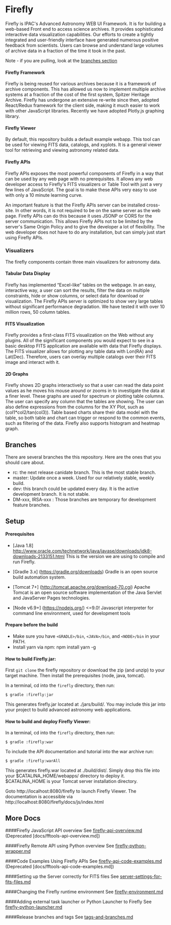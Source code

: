 # Firefly

Firefly is IPAC's Advanced Astronomy WEB UI Framework. It is for building a web-based Front end to access science archives. It provides sophisticated interactive data visualization capabilities. Our efforts to create a tightly integrated and user-friendly interface have generated numerous positive feedback from scientists. Users can browse and understand large volumes of archive data in a fraction of the time it took in the past.

Note - if you are pulling, look at the [branches section](#branches)


#### Firefly Framework
Firefly is being reused for various archives because it is a framework of archive components. This has allowed us now to implement multiple archive systems at a fraction of the cost of the first system, Spitzer Heritage Archive. Firefly has undergone an extensive re-write since then, adopted React/Redux framework for the client side, making it much  easier to work with other JavaScript libraries. Recently we have adopted Plotly.js graphing library.

#### Firefly Viewer

By default, this repository builds a default example webapp. This tool can be used for viewing FITS data, catalogs, and xyplots. It is a general viewer tool for retrieving and viewing astronomy related data.

#### Firefly APIs

Firefly APIs exposes the most powerful components of Firefly in a way that can be used by any web page with no prerequisites. It allows any web developer access to Firefly's FITS visualizers or Table Tool with just a very few lines of JavaScript. The goal is to make these APIs very easy to use with only a 10 minute learning curve.

An important feature is that the Firefly APIs server can be installed cross-site. In other words, it is not required to be on the same server as the web page. Firefly APIs can do this because it uses JSONP or CORS for the server communication. This allows Firefly APIs not to be limited by the server's Same Origin Policy and to give the developer a lot of flexibility. The web developer does not have to do any installation, but can simply just start using Firefly APIs.

### Visualizers
The firefly components contain three main visualizers for astronomy data.


#### Tabular Data Display
Firefly has implemented “Excel-like” tables on the webpage. In an easy, interactive way, a user can sort the results, filter the data on multiple constraints, hide or show columns, or select data for download or visualization. The Firefly APIs server is optimized to show very large tables without significant performance degradation. We have tested it with over 10 million rows, 50 column tables.

#### FITS Visualization
Firefly provides a first-class FITS visualization on the Web without any plugins. All of the significant components you would expect to see in a basic desktop FITS application are available with data that Firefly displays. The FITS visualizer allows for plotting any table data with Lon(RA) and Lat(Dec). Therefore, users can overlay multiple catalogs over their FITS image and interact with it.

#### 2D Graphs
Firefly shows 2D graphs interactively so that a user can read the data point values as he moves his mouse around or zooms in to investigate the data at a finer level. These graphs are used for spectrum or plotting table columns. The user can specify any column that the tables are showing. The user can also define expressions from the columns for the XY Plot, such as (col1*col2/tan(col3)). Table based charts share their data model with the table, so both table and chart can trigger or respond to the common events, such as filtering of the data. Firefly also supports histogram and heatmap graph.


## Branches
There are several branches the this repository.  Here are the ones that you should care about.

 - rc: the next release canidate branch.  This is the most stable branch.
 - master: Update once a week.  Used for our relatively stable, weekly build.
 - dev: this branch could be updated every day. It is the active development branch. It is not stable.
 - DM-xxx, IRSA-xxx : Those branches are temporary for development feature branches.


## Setup

#### Prerequisites
 -  [Java 1.8] http://www.oracle.com/technetwork/java/javase/downloads/jdk8-downloads-2133151.html
    This is the version we are using to compile and run Firefly.  

 -  [Gradle 3.x] (https://gradle.org/downloads)
    Gradle is an open source build automation system.


 -  [Tomcat 7+] (http://tomcat.apache.org/download-70.cgi)
    Apache Tomcat is an open source software implementation of the Java Servlet and JavaServer Pages technologies.

 -  [Node v6.9+] (https://nodejs.org/) <=9.0!
    Javascript interpreter for command line environment, used for development tools

#### Prepare before the build
 - Make sure you have  `<GRADLE>/bin`, `<JAVA>/bin`, and `<NODE>/bin` in your PATH.
 - Install yarn via npm:  npm install yarn -g


#### How to build Firefly.jar:

First `git clone` the firefly repository or download the zip (and unzip) to your target machine. Then install the prerequisites (node, java, tomcat).

In a terminal, cd into the `firefly` directory, then run:

    $ gradle :firefly:jar

This generates firefly.jar located at ./jars/build/.
You may include this jar into your project to build advanced astronomy web applications.


#### How to build and deploy Firefly Viewer:

In a terminal, cd into the `firefly` directory, then run:

    $ gradle :firefly:war

To include the API documentation and tutorial into the war archive run:

    $ gradle :firefly:warAll    

This generates firefly.war located at ./build/dist/.
Simply drop this file into your $CATALINA_HOME/webapps/ directory to deploy it.
$CATALINA_HOME is your Tomcat server installation directory.

Goto http://localhost:8080/firefly to launch Firefly Viewer.
The documentation is accessible via http://localhost:8080/firefly/docs/js/index.html


## More Docs

####Firefly JavaScript API overview
See [firefly-api-overview.md](docs/firefly-api-overview.md)
 (Deprecated [docs/fftools-api-overview.md])

####Firefly Remote API using Python overview
See [firefly-python-wrapper.md](docs/firefly-python-wrapper.md)

####Code Examples Using Firefly APIs
See [firefly-api-code-examples.md](tutorial/firefly-api-code-examples.md)
 (Deprecated [docs/fftools-api-code-examples.md])

####Setting up the Server correctly for FITS files
See [server-settings-for-fits-files.md](docs/server-settings-for-fits-files.md)

####Changing the Firefly runtime environment
See [firefly-environment.md](docs/firefly-environment.md)

####Adding external task launcher or Python Launcher to Firefly
See [firefly-python-launcher.md](docs/firefly-external-task-launcher.md)

####Release branches and tags
See [tags-and-branches.md](docs/tags-and-branches.md)

